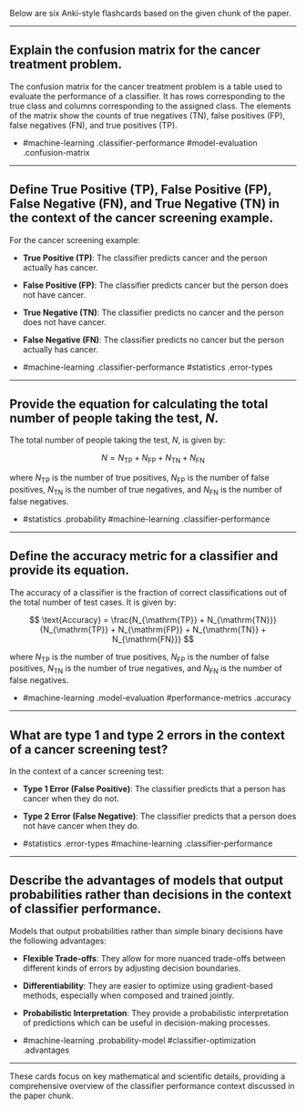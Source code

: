 Below are six Anki-style flashcards based on the given chunk of the paper. 

---

## Explain the confusion matrix for the cancer treatment problem. 

The confusion matrix for the cancer treatment problem is a table used to evaluate the performance of a classifier. It has rows corresponding to the true class and columns corresponding to the assigned class. The elements of the matrix show the counts of true negatives (TN), false positives (FP), false negatives (FN), and true positives (TP).

- #machine-learning .classifier-performance #model-evaluation .confusion-matrix

---

## Define True Positive (TP), False Positive (FP), False Negative (FN), and True Negative (TN) in the context of the cancer screening example.

For the cancer screening example:
- **True Positive (TP)**: The classifier predicts cancer and the person actually has cancer.
- **False Positive (FP)**: The classifier predicts cancer but the person does not have cancer.
- **True Negative (TN)**: The classifier predicts no cancer and the person does not have cancer.
- **False Negative (FN)**: The classifier predicts no cancer but the person actually has cancer.

- #machine-learning .classifier-performance #statistics .error-types

---

## Provide the equation for calculating the total number of people taking the test, $N$.

The total number of people taking the test, $N$, is given by:

$$
N = N_{\mathrm{TP}} + N_{\mathrm{FP}} + N_{\mathrm{TN}} + N_{\mathrm{FN}}
$$

where $N_{\mathrm{TP}}$ is the number of true positives, $N_{\mathrm{FP}}$ is the number of false positives, $N_{\mathrm{TN}}$ is the number of true negatives, and $N_{\mathrm{FN}}$ is the number of false negatives.

- #statistics .probability #machine-learning .classifier-performance

---

## Define the accuracy metric for a classifier and provide its equation.

The accuracy of a classifier is the fraction of correct classifications out of the total number of test cases. It is given by:

$$
\text{Accuracy} = \frac{N_{\mathrm{TP}} + N_{\mathrm{TN}}}{N_{\mathrm{TP}} + N_{\mathrm{FP}} + N_{\mathrm{TN}} + N_{\mathrm{FN}}}
$$

where $N_{\mathrm{TP}}$ is the number of true positives, $N_{\mathrm{FP}}$ is the number of false positives, $N_{\mathrm{TN}}$ is the number of true negatives, and $N_{\mathrm{FN}}$ is the number of false negatives.

- #machine-learning .model-evaluation #performance-metrics .accuracy

---

## What are type 1 and type 2 errors in the context of a cancer screening test?

In the context of a cancer screening test:
- **Type 1 Error (False Positive)**: The classifier predicts that a person has cancer when they do not.
- **Type 2 Error (False Negative)**: The classifier predicts that a person does not have cancer when they do.

- #statistics .error-types #machine-learning .classifier-performance

---

## Describe the advantages of models that output probabilities rather than decisions in the context of classifier performance.

Models that output probabilities rather than simple binary decisions have the following advantages:
- **Flexible Trade-offs**: They allow for more nuanced trade-offs between different kinds of errors by adjusting decision boundaries.
- **Differentiability**: They are easier to optimize using gradient-based methods, especially when composed and trained jointly.
- **Probabilistic Interpretation**: They provide a probabilistic interpretation of predictions which can be useful in decision-making processes.

- #machine-learning .probability-model #classifier-optimization .advantages

---

These cards focus on key mathematical and scientific details, providing a comprehensive overview of the classifier performance context discussed in the paper chunk.